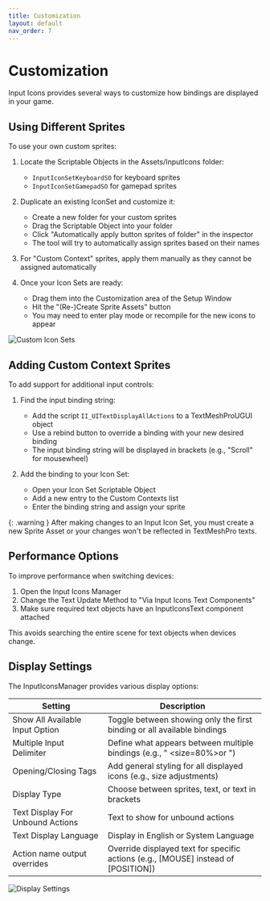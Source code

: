 ```yaml
---
title: Customization
layout: default
nav_order: 7
---
```


# Customization

Input Icons provides several ways to customize how bindings are displayed in your game.

## Using Different Sprites

To use your own custom sprites:

1. Locate the Scriptable Objects in the Assets/InputIcons folder:
   - `InputIconSetKeyboardSO` for keyboard sprites
   - `InputIconSetGamepadSO` for gamepad sprites

2. Duplicate an existing IconSet and customize it:
   - Create a new folder for your custom sprites
   - Drag the Scriptable Object into your folder
   - Click "Automatically apply button sprites of folder" in the inspector
   - The tool will try to automatically assign sprites based on their names

3. For "Custom Context" sprites, apply them manually as they cannot be assigned automatically

4. Once your Icon Sets are ready:
   - Drag them into the Customization area of the Setup Window
   - Hit the "(Re-)Create Sprite Assets" button
   - You may need to enter play mode or recompile for the new icons to appear

![Custom Icon Sets](/input-icons-documentation/assets/images/custom-icon-sets.png)

## Adding Custom Context Sprites

To add support for additional input controls:

1. Find the input binding string:
   - Add the script `II_UITextDisplayAllActions` to a TextMeshProUGUI object
   - Use a rebind button to override a binding with your new desired binding
   - The input binding string will be displayed in brackets (e.g., "Scroll" for mousewheel)

2. Add the binding to your Icon Set:
   - Open your Icon Set Scriptable Object
   - Add a new entry to the Custom Contexts list
   - Enter the binding string and assign your sprite

{: .warning }
After making changes to an Input Icon Set, you must create a new Sprite Asset or your changes won't be reflected in TextMeshPro texts.

## Performance Options

To improve performance when switching devices:

1. Open the Input Icons Manager
2. Change the Text Update Method to "Via Input Icons Text Components"
3. Make sure required text objects have an InputIconsText component attached

This avoids searching the entire scene for text objects when devices change.

## Display Settings

The InputIconsManager provides various display options:

| Setting | Description |
|---------|-------------|
| Show All Available Input Option | Toggle between showing only the first binding or all available bindings |
| Multiple Input Delimiter | Define what appears between multiple bindings (e.g., " <size=80%>or</size> ") |
| Opening/Closing Tags | Add general styling for all displayed icons (e.g., size adjustments) |
| Display Type | Choose between sprites, text, or text in brackets |
| Text Display For Unbound Actions | Text to show for unbound actions |
| Text Display Language | Display in English or System Language |
| Action name output overrides | Override displayed text for specific actions (e.g., [MOUSE] instead of [POSITION]) |

![Display Settings](/input-icons-documentation/assets/images/display-settings.png)